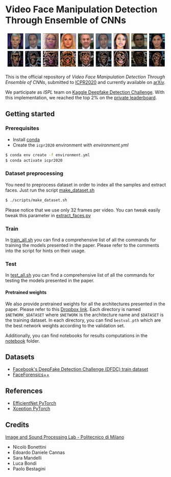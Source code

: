# Video Face Manipulation Detection Through Ensemble of CNNs
![](assets/faces_attention.png)

This is the official repository of *Video Face Manipulation Detection Through Ensemble of CNNs*,
submitted to [ICPR2020](https://www.micc.unifi.it/icpr2020/) and currently available on [arXiv](https://arxiv.org/abs/2004.07676).

We participate as *ISPL* team on [Kaggle Deepfake Detection Challenge](https://www.kaggle.com/c/deepfake-detection-challenge/).
With this implementation, we reached the top 2% on the [private leaderboard](https://www.kaggle.com/c/deepfake-detection-challenge/leaderboard).
## Getting started

### Prerequisites
- Install [conda](https://docs.conda.io/en/latest/miniconda.html)
- Create the `icpr2020` environment with *environment.yml*
```bash
$ conda env create -f environment.yml
$ conda activate icpr2020
```

### Dataset preprocessing
You need to preprocess dataset in order to index all the samples and extract faces. Just run the script [make_dataset.sh](scripts/make_dataset.sh)

```bash
$ ./scripts/make_dataset.sh
```

Please notice that we use only 32 frames per video. You can tweak easily tweak this parameter in [extract_faces.py](extract_faces.py)

### Train
In [train_all.sh](scripts/train_all.sh) you can find a comprehensive list of all the commands for training the models presented in the paper. 
Please refer to the comments into the script for hints on their usage.

### Test 
In [test_all.sh](scripts/test_all.sh) you can find a comprehensive list of all the commands for testing the models presented in the paper. 

#### Pretrained weights
We also provide pretrained weights for all the architectures presented in the paper. 
Please refer to this [Dropbox link](https://www.dropbox.com/sh/cesamx5ytd5j08c/AADG_eEmhskliMaT0Gbk-yHDa?dl=0).
Each directory is named `$NETWORK_$DATASET` where `$NETWORK` is the architecture name and `$DATASET` is the training dataset.
In each directory, you can find `bestval.pth` which are the best network weights according to the validation set.


Additionally, you can find notebooks for results computations in the [notebook](notebook) folder.

## Datasets
- [Facebook's DeepFake Detection Challenge (DFDC) train dataset](https://www.kaggle.com/c/deepfake-detection-challenge/data)
- [FaceForensics++](https://github.com/ondyari/FaceForensics/blob/master/dataset/README.md)

## References
- [EfficientNet PyTorch](https://github.com/lukemelas/EfficientNet-PyTorch)
- [Xception PyTorch](https://github.com/tstandley/Xception-PyTorch)

## Credits
[Image and Sound Processing Lab - Politecnico di Milano](http://ispl.deib.polimi.it/)
- Nicolò Bonettini
- Edoardo Daniele Cannas
- Sara Mandelli
- Luca Bondi
- Paolo Bestagini